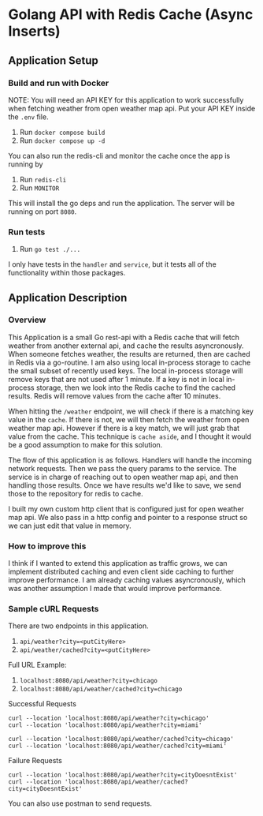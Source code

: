 # Golang API with Redis Cache (Async Inserts)

## Application Setup

### Build and run with Docker

NOTE: You will need an API KEY for this application to work successfully when fetching weather from open weather map api. Put your API KEY inside the `.env` file.

1. Run `docker compose build`
2. Run `docker compose up -d`

You can also run the redis-cli and monitor the cache once the app is running by

1. Run `redis-cli`
2. Run `MONITOR`

This will install the go deps and run the application. The server will be running on port `8080`.

### Run tests

1. Run `go test ./...`

I only have tests in the `handler` and `service`, but it tests all of the functionality within those packages.

## Application Description

### Overview

This Application is a small Go rest-api with a Redis cache that will fetch weather from another external api, and cache the results asyncronously. When someone fetches weather, the results are returned, then are cached in Redis via a go-routine. I am also using local in-process storage to cache the small subset of recently used keys. The local in-process storage will remove keys that are not used after 1 minute. If a key is not in local in-process storage, then we look into the Redis cache to find the cached results. Redis will remove values from the cache after 10 minutes.

When hitting the `/weather` endpoint, we will check if there is a matching key value in the `cache`. If there is not, we will then fetch the weather from open weather map api. However if there is a key match, we will just grab that value from the cache. This technique is `cache aside`, and I thought it would be a good assumption to make for this solution.

The flow of this application is as follows. Handlers will handle the incoming network requests. Then we pass the query params to the service. The service is in charge of reaching out to open weather map api, and then handling those results. Once we have results we'd like to save, we send those to the repository for redis to cache.

I built my own custom http client that is configured just for open weather map api. We also pass in a http config and pointer to a response struct so we can just edit that value in memory.

### How to improve this

I think if I wanted to extend this application as traffic grows, we can implement distributed caching and even client side caching to further improve performance. I am already caching values asyncronously, which was another assumption I made that would improve performance.

### Sample cURL Requests

There are two endpoints in this application.

1. `api/weather?city=<putCityHere>`
2. `api/weather/cached?city=<putCityHere>`

Full URL Example:

1. `localhost:8080/api/weather?city=chicago`
2. `localhost:8080/api/weather/cached?city=chicago`

Successful Requests

```
curl --location 'localhost:8080/api/weather?city=chicago'
curl --location 'localhost:8080/api/weather?city=miami'
```

```
curl --location 'localhost:8080/api/weather/cached?city=chicago'
curl --location 'localhost:8080/api/weather/cached?city=miami'
```

Failure Requests

```
curl --location 'localhost:8080/api/weather?city=cityDoesntExist'
curl --location 'localhost:8080/api/weather/cached?city=cityDoesntExist'
```

You can also use postman to send requests.
